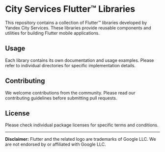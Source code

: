 # City Services Flutter™ Libraries

This repository contains a collection of Flutter™ libraries developed by Yandex City Services. These libraries provide reusable components and utilities for building Flutter mobile applications.

## Usage

Each library contains its own documentation and usage examples. Please refer to individual directories for specific implementation details.

## **Contributing**

We welcome contributions from the community. Please read our contributing guidelines before submitting pull requests.

## **License**

Please check individual package licenses for specific terms and conditions.

---

**Disclaimer:** Flutter and the related logo are trademarks of Google LLC. We are not endorsed by or affiliated with Google LLC.